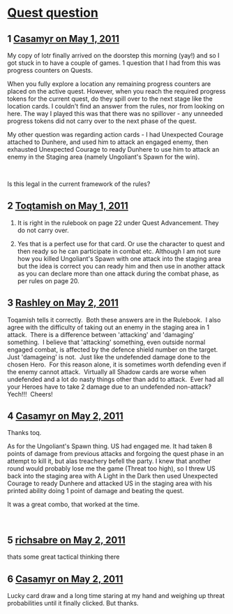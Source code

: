 # [Quest question](https://community.fantasyflightgames.com/topic/46113-quest-question/)

## 1 [Casamyr on May 1, 2011](https://community.fantasyflightgames.com/topic/46113-quest-question/?do=findComment&comment=462030)

My copy of lotr finally arrived on the doorstep this morning (yay!) and so I got stuck in to have a couple of games. 1 question that I had from this was progress counters on Quests.

When you fully explore a location any remaining progress counters are placed on the active quest. However, when you reach the required progress tokens for the current quest, do they spill over to the next stage like the location cards. I couldn't find an answer from the rules, nor from looking on here. The way I played this was that there was no spillover - any unneeded progress tokens did not carry over to the next phase of the quest.

My other question was regarding action cards - I had Unexpected Courage attached to Dunhere, and used him to attack an engaged enemy, then exhausted Unexpected Courage to ready Dunhere to use him to attack an enemy in the Staging area (namely Ungoliant's Spawn for the win).

 

Is this legal in the current framework of the rules?

## 2 [Toqtamish on May 1, 2011](https://community.fantasyflightgames.com/topic/46113-quest-question/?do=findComment&comment=462046)

1) It is right in the rulebook on page 22 under Quest Advancement. They do not carry over.

2) Yes that is a perfect use for that card. Or use the character to quest and then ready so he can participate in combat etc. Although I am not sure how you killed Ungoliant's Spawn with one attack into the staging area but the idea is correct you can ready him and then use in another attack as you can declare more than one attack during the combat phase, as per rules on page 20.

## 3 [Rashley on May 2, 2011](https://community.fantasyflightgames.com/topic/46113-quest-question/?do=findComment&comment=462121)

Toqamish tells it correctly.  Both these answers are in the Rulebook.  I also agree with the difficulty of taking out an enemy in the staging area in 1 attack.  There is a difference between 'attacking' and 'damaging' something.  I believe that 'attacking' something, even outside normal engaged combat, is affected by the defence shield number on the target.  Just 'damageing' is not.  Just like the undefended damage done to the chosen Hero.  For this reason alone, it is sometimes worth defending even if the enemy cannot attack.  Virtually all Shadow cards are worse when undefended and a lot do nasty things other than add to attack.  Ever had all your Heroes have to take 2 damage due to an undefended non-attack?  Yech!!!  Cheers!

## 4 [Casamyr on May 2, 2011](https://community.fantasyflightgames.com/topic/46113-quest-question/?do=findComment&comment=462131)

Thanks toq.

As for the Ungoliant's Spawn thing. US had engaged me. It had taken 8 points of damage from previous attacks and forgoing the quest phase in an attempt to kill it, but alas treachery befell the party. I knew that another round would probably lose me the game (Threat too high), so I threw US back into the staging area with A Light in the Dark then used Unexpected Courage to ready Dunhere and attacked US in the staging area with his printed ability doing 1 point of damage and beating the quest.

It was a great combo, that worked at the time.

 

## 5 [richsabre on May 2, 2011](https://community.fantasyflightgames.com/topic/46113-quest-question/?do=findComment&comment=462133)

thats some great tactical thinking there

## 6 [Casamyr on May 2, 2011](https://community.fantasyflightgames.com/topic/46113-quest-question/?do=findComment&comment=462568)

Lucky card draw and a long time staring at my hand and weighing up threat probabilities until it finally clicked. But thanks.

